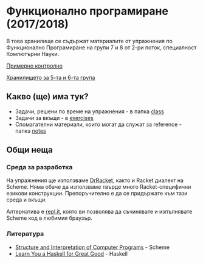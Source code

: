 # Функционално програмиране (2017/2018)

В това хранилище се съдържат материалите от упражнения по Функционално Програмиране на групи 7 и 8 от 2-ри поток, специалност Компютърни Науки.

[Примерно контролно](https://learn.fmi.uni-sofia.bg/mod/page/view.php?id=76851)

[Хранилището за 5-та и 6-та група](https://github.com/hristozov/fpkn1718)

## Какво (ще) има тук?
* Задачи, решени по време на упражнения - в папка [class](./class)
* Задачи за вкъщи - в [exercises](./exercises)
* Спомагателни материали, които могат да служат за reference - папка [notes](./notes)

## Общи неща

### Среда за разработка
На упражнения ще използваме [DrRacket](https://racket-lang.org/), както и Racket диалект на Scheme. Няма обаче да използваме твърде много Racket-специфични езикови конструкции. Препоръчително е да се придържате към тази среда и вкъщи.

Алтернатива е [repl.it](https://repl.it/languages/scheme), която ви позволява да съчинявате и изпълнявате Scheme код в любимия браузър.

### Литература

* [Structure and Interpretation of Computer Programs](https://mitpress.mit.edu/sicp/full-text/book/book.html) - Scheme
* [Learn You a Haskell for Great Good](http://learnyouahaskell.com/chapters) - Haskell
